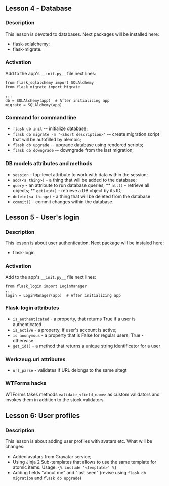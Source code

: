 ## Lesson 4 - Database
### Description
This lesson is devoted to databases.
Next packages will be installed here:
* flask-sqlalchemy;
* flask-migrate.

### Activation
Add to the app's `__init.py__` file next lines:
```
from flask_sqlalchemy import SQLAlchemy
from flask_migrate import Migrate

...
db = SQLAlchemy(app)  # After initializing app
migrate = SQLAlchemy(app)
```

### Command for command line
* `flask db init` -- initialize database;
* `flask db migrate -m "<short description>"` -- create migration script that
  will be autofilled by alembic;
* `flask db upgrade` -- upgrade database using rendered scripts;
* `flask db downgrade` -- downgrade from the last migration;

### DB models attributes and methods
* `session` - top-level attribute to work with data within the session;
* `add(<a thing>)` - a thing that will be added to the database;
* `query` - an attribute to run database queries;
** `all()` - retrieve all objects;
** `get(<id>)` - retrieve a DB object by its ID;
* `delete(<a thing>)` - a thing that will be deleted from the database
* `commit()` - commit changes within the database.

## Lesson 5 - User's login
### Description
This lesson is about user authentication.
Next package will be instaled here:
* flask-login

### Activation
Add to the app's `__init.py__` file next lines:
```
from flask_login import LoginManager
...
login = LoginManager(app)  # After initializing app
```

### Flask-login attributes
* `is_authenticated` - a property, that returns True if a user is authenticated
* `is_active` - a property, if user's account is active;
* `is anonymous` - a property that is False for regular users, True - otherwise
* `get_id()` - a method that returns a unique string identificator for a user


### Werkzeug.url attributes
* `url_parse` - validates if URL delongs to the same sitegt

### WTForms hacks
WTForms takes methods `validate_<field_name>` as custom validators and invokes
them in addition to the stock validators.

## Lesson 6: User profiles
### Description
This lesson is about adding user profiles with avatars etc.
What will be changes:
* Added avatars from Gravatar service;
* Using Jinja 2 Sub-templates that allows to use the same template for atomic items. Usage: `{% include '<template>' %}`
* Adding fields "about me" and "last seen" (revise using `flask db migration`
  and `flask db upgrade`)

